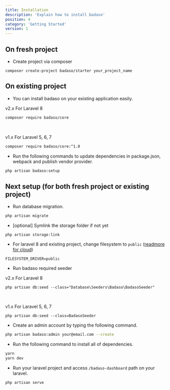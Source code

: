 ```yaml
---
title: Installation
description: 'Explain how to install badaso'
position: 4
category: 'Getting Started'
version: 1
---
```


## On fresh project

- Create project via composer 
```
composer create-project badaso/starter your_project_name
```

## On existing project

- You can install badaso on your existing application easily.

<badge>v2.x</badge> For Laravel 8

```bash
composer require badaso/core
```

<br />

<badge>v1.x</badge> For Laravel 5, 6, 7

```bash
composer require badaso/core:^1.0
```

- Run the following commands to update dependencies in package.json, webpack and publish vendor provider.

```bash
php artisan badaso:setup
```

## Next setup (for both fresh project or existing project)

- Run database migration.

```bash
php artisan migrate
```

- [optional] Symlink the storage folder if not yet

```
php artisan storage:link
```

- For laravel 8 and existing project, change filesystem to `public` ([readmore for cloud](https://badaso-docs.uatech.co.id/core-concept/storage)) 

```
FILESYSTEM_DRIVER=public
```

- Run badaso required seeder


<badge>v2.x</badge> For Laravel 8
```
php artisan db:seed --class="Database\Seeders\Badaso\BadasoSeeder"
```

<br/>

<badge>v1.x</badge> For Laravel 5, 6, 7
```
php artisan db:seed --class=BadasoSeeder
```

- Create an admin account by typing the following command.

```bash
php artisan badaso:admin your@email.com --create
```

- Run the following command to install all of dependencies.

```bash
yarn
yarn dev
```

- Run your laravel project and access `/badaso-dashboard` path on your laravel.

```bash
php artisan serve
```